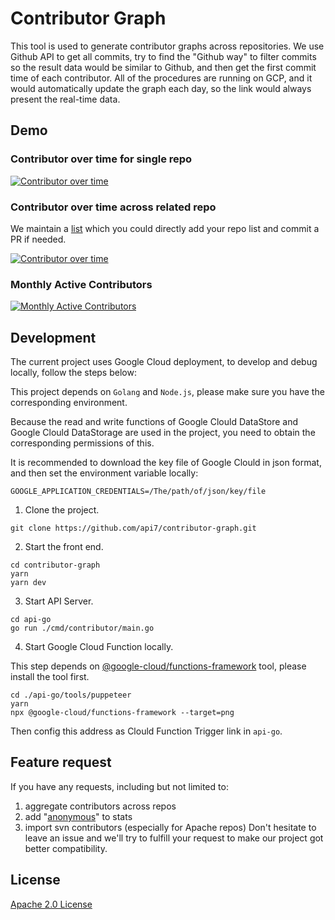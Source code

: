 # Contributor Graph

This tool is used to generate contributor graphs across repositories. We use Github API to get all commits, try to find the "Github way" to filter commits so the result data would be similar to Github, and then get the first commit time of each contributor. All of the procedures are running on GCP, and it would automatically update the graph each day, so the link would always present the real-time data.

## Demo

### Contributor over time for single repo

[![Contributor over time](https://contributor-overtime-api.apiseven.com/contributors-svg?chart=contributorOverTime&repo=apache/apisix)](https://www.apiseven.com/en/contributor-graph?chart=contributorOverTime&repo=apache/apisix)

### Contributor over time across related repo

We maintain a [list](api-go/config/multi-repo.md) which you could directly add your repo list and commit a PR if needed.

[![Contributor over time](https://contributor-overtime-api.apiseven.com/contributors-svg?chart=contributorOverTime&repo=apache/apisix&merge=true)](https://www.apiseven.com/en/contributor-graph?chart=contributorOverTime&repo=apache/apisix&merge=true)

### Monthly Active Contributors

[![Monthly Active Contributors](https://contributor-overtime-api.apiseven.com/contributors-svg?chart=contributorMonthlyActivity&repo=apache/apisix&merge=true)](https://www.apiseven.com/en/contributor-graph?chart=contributorMonthlyActivity&repo=apache/apisix&merge=true)

## Development

The current project uses Google Cloud deployment, to develop and debug locally, follow the steps below:

This project depends on `Golang` and `Node.js`, please make sure you have the corresponding environment.

Because the read and write functions of Google Clould DataStore and Google Clould DataStorage are used in the project, you need to obtain the corresponding permissions of this.

It is recommended to download the key file of Google Clould in json format, and then set the environment variable locally:

```
GOOGLE_APPLICATION_CREDENTIALS=/The/path/of/json/key/file
```

1. Clone the project.

```
git clone https://github.com/api7/contributor-graph.git
```

2. Start the front end.

```
cd contributor-graph
yarn
yarn dev
```

3. Start API Server.

```
cd api-go
go run ./cmd/contributor/main.go
```

4. Start Google Cloud Function locally.

This step depends on [@google-cloud/functions-framework](https://www.npmjs.com/package/@google-cloud/functions-framework) tool, please install the tool first.

```
cd ./api-go/tools/puppeteer
yarn
npx @google-cloud/functions-framework --target=png
```

Then config this address as Clould Function Trigger link in `api-go`.

## Feature request

If you have any requests, including but not limited to:

1. aggregate contributors across repos
2. add "[anonymous](https://docs.github.com/en/rest/reference/repos#list-repository-contributors)" to stats
3. import svn contributors (especially for Apache repos)
   Don't hesitate to leave an issue and we'll try to fulfill your request to make our project got better compatibility.

## License

[Apache 2.0 License](./LICENSE)
